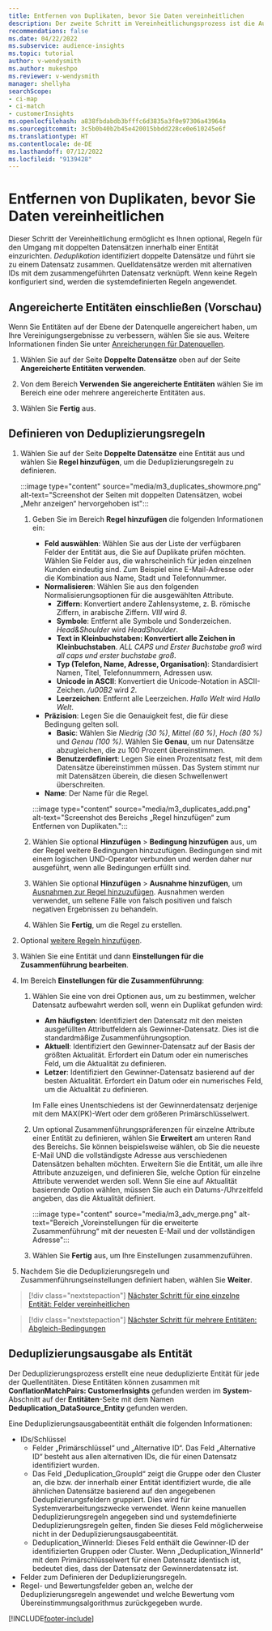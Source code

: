 ```yaml
---
title: Entfernen von Duplikaten, bevor Sie Daten vereinheitlichen
description: Der zweite Schritt im Vereinheitlichungsprozess ist die Auswahl, welcher Datensatz aufbewahrt werden soll, wenn Duplikate gefunden werden.
recommendations: false
ms.date: 04/22/2022
ms.subservice: audience-insights
ms.topic: tutorial
author: v-wendysmith
ms.author: mukeshpo
ms.reviewer: v-wendysmith
manager: shellyha
searchScope:
- ci-map
- ci-match
- customerInsights
ms.openlocfilehash: a838fbdabdb3bfffc6d3835a3f0e97306a43964a
ms.sourcegitcommit: 3c5b0b40b2b45e420015bbdd228ce0e610245e6f
ms.translationtype: HT
ms.contentlocale: de-DE
ms.lasthandoff: 07/12/2022
ms.locfileid: "9139428"
---
```

# <a name="remove-duplicates-before-unifying-data"></a>Entfernen von Duplikaten, bevor Sie Daten vereinheitlichen

Dieser Schritt der Vereinheitlichung ermöglicht es Ihnen optional, Regeln für den Umgang mit doppelten Datensätzen innerhalb einer Entität einzurichten. *Deduplikation* identifiziert doppelte Datensätze und führt sie zu einem Datensatz zusammen. Quelldatensätze werden mit alternativen IDs mit dem zusammengeführten Datensatz verknüpft. Wenn keine Regeln konfiguriert sind, werden die systemdefinierten Regeln angewendet.

## <a name="include-enriched-entities-preview"></a>Angereicherte Entitäten einschließen (Vorschau)

Wenn Sie Entitäten auf der Ebene der Datenquelle angereichert haben, um Ihre Vereinigungsergebnisse zu verbessern, wählen Sie sie aus. Weitere Informationen finden Sie unter [Anreicherungen für Datenquellen](data-sources-enrichment.md).

1. Wählen Sie auf der Seite **Doppelte Datensätze** oben auf der Seite **Angereicherte Entitäten verwenden**.

1. Von dem Bereich **Verwenden Sie angereicherte Entitäten** wählen Sie im Bereich eine oder mehrere angereicherte Entitäten aus.

1. Wählen Sie **Fertig** aus.

## <a name="define-deduplication-rules"></a>Definieren von Deduplizierungsregeln

1. Wählen Sie auf der Seite **Doppelte Datensätze** eine Entität aus und wählen Sie **Regel hinzufügen**, um die Deduplizierungsregeln zu definieren.

   :::image type="content" source="media/m3_duplicates_showmore.png" alt-text="Screenshot der Seiten mit doppelten Datensätzen, wobei „Mehr anzeigen“ hervorgehoben ist":::

   1. Geben Sie im Bereich **Regel hinzufügen** die folgenden Informationen ein:
      - **Feld auswählen**: Wählen Sie aus der Liste der verfügbaren Felder der Entität aus, die Sie auf Duplikate prüfen möchten. Wählen Sie Felder aus, die wahrscheinlich für jeden einzelnen Kunden eindeutig sind. Zum Beispiel eine E-Mail-Adresse oder die Kombination aus Name, Stadt und Telefonnummer.
      - **Normalisieren**: Wählen Sie aus den folgenden Normalisierungsoptionen für die ausgewählten Attribute.
        - **Ziffern**: Konvertiert andere Zahlensysteme, z. B. römische Ziffern, in arabische Ziffern. *VIII* wird *8*.
        - **Symbole**: Entfernt alle Symbole und Sonderzeichen. *Head&Shoulder* wird *HeadShoulder*.
        - **Text in Kleinbuchstaben: Konvertiert alle Zeichen in Kleinbuchstaben**. *ALL CAPS und Erster Buchstabe groß* wird *all caps und erster buchstabe groß*.
        - **Typ (Telefon, Name, Adresse, Organisation)**: Standardisiert Namen, Titel, Telefonnummern, Adressen usw.
        - **Unicode in ASCII**: Konvertiert die Unicode-Notation in ASCII-Zeichen. */u00B2* wird *2*.
        - **Leerzeichen**: Entfernt alle Leerzeichen. *Hallo   Welt* wird *Hallo Welt*.
      - **Präzision**: Legen Sie die Genauigkeit fest, die für diese Bedingung gelten soll.
        - **Basic**: Wählen Sie *Niedrig (30 %)*, *Mittel (60 %)*, *Hoch (80 %)* und *Genau (100 %)*. Wählen Sie **Genau**, um nur Datensätze abzugleichen, die zu 100 Prozent übereinstimmen.
        - **Benutzerdefiniert**: Legen Sie einen Prozentsatz fest, mit dem Datensätze übereinstimmen müssen. Das System stimmt nur mit Datensätzen überein, die diesen Schwellenwert überschreiten.
      - **Name**: Der Name für die Regel.

      :::image type="content" source="media/m3_duplicates_add.png" alt-text="Screenshot des Bereichs „Regel hinzufügen“ zum Entfernen von Duplikaten.":::

   1. Wählen Sie optional **Hinzufügen** > **Bedingung hinzufügen** aus, um der Regel weitere Bedingungen hinzuzufügen. Bedingungen sind mit einem logischen UND-Operator verbunden und werden daher nur ausgeführt, wenn alle Bedingungen erfüllt sind.

   1. Wählen Sie optional **Hinzufügen** > **Ausnahme hinzufügen**, um [Ausnahmen zur Regel hinzuzufügen](match-entities.md#add-exceptions-to-a-rule). Ausnahmen werden verwendet, um seltene Fälle von falsch positiven und falsch negativen Ergebnissen zu behandeln.

   1. Wählen Sie **Fertig**, um die Regel zu erstellen.

1. Optional [weitere Regeln hinzufügen](#define-deduplication-rules).

1. Wählen Sie eine Entität und dann **Einstellungen für die Zusammenführung bearbeiten**.

1. Im Bereich **Einstellungen für die Zusammenführunng**:
   1. Wählen Sie eine von drei Optionen aus, um zu bestimmen, welcher Datensatz aufbewahrt werden soll, wenn ein Duplikat gefunden wird:
      - **Am häufigsten**: Identifiziert den Datensatz mit den meisten ausgefüllten Attributfeldern als Gewinner-Datensatz. Dies ist die standardmäßige Zusammenführungsoption.
      - **Aktuell**: Identifiziert den Gewinner-Datensatz auf der Basis der größten Aktualität. Erfordert ein Datum oder ein numerisches Feld, um die Aktualität zu definieren.
      - **Letzer**: Identifiziert den Gewinner-Datensatz basierend auf der besten Aktualität. Erfordert ein Datum oder ein numerisches Feld, um die Aktualität zu definieren.
      
      Im Falle eines Unentschiedens ist der Gewinnerdatensatz derjenige mit dem MAX(PK)-Wert oder dem größeren Primärschlüsselwert.
      
   1. Um optional Zusammenführungspräferenzen für einzelne Attribute einer Entität zu definieren, wählen Sie **Erweitert** am unteren Rand des Bereichs. Sie können beispielsweise wählen, ob Sie die neueste E-Mail UND die vollständigste Adresse aus verschiedenen Datensätzen behalten möchten. Erweitern Sie die Entität, um alle ihre Attribute anzuzeigen, und definieren Sie, welche Option für einzelne Attribute verwendet werden soll. Wenn Sie eine auf Aktualität basierende Option wählen, müssen Sie auch ein Datums-/Uhrzeitfeld angeben, das die Aktualität definiert.

      :::image type="content" source="media/m3_adv_merge.png" alt-text="Bereich „Voreinstellungen für die erweiterte Zusammenführung“ mit der neuesten E-Mail und der vollständigen Adresse":::

   1. Wählen Sie **Fertig** aus, um Ihre Einstellungen zusammenzuführen.

1. Nachdem Sie die Deduplizierungsregeln und Zusammenführungseinstellungen definiert haben, wählen Sie **Weiter**.
  
> [!div class="nextstepaction"]
> [Nächster Schritt für eine einzelne Entität: Felder vereinheitlichen](merge-entities.md)

> [!div class="nextstepaction"]
> [Nächster Schritt für mehrere Entitäten: Abgleich-Bedingungen](match-entities.md)

## <a name="deduplication-output-as-an-entity"></a>Deduplizierungsausgabe als Entität

Der Deduplizierungsprozess erstellt eine neue deduplizierte Entität für jede der Quellentitäten. Diese Entitäten können zusammen mit **ConflationMatchPairs: CustomerInsights** gefunden werden im **System**-Abschnitt auf der **Entitäten**-Seite mit dem Namen **Deduplication_DataSource_Entity** gefunden werden.

Eine Deduplizierungsausgabeentität enthält die folgenden Informationen:

- IDs/Schlüssel
  - Felder „Primärschlüssel“ und „Alternative ID“. Das Feld „Alternative ID“ besteht aus allen alternativen IDs, die für einen Datensatz identifiziert wurden.
  - Das Feld „Deduplication_GroupId“ zeigt die Gruppe oder den Cluster an, die bzw. der innerhalb einer Entität identifiziert wurde, die alle ähnlichen Datensätze basierend auf den angegebenen Deduplizierungsfeldern gruppiert. Dies wird für Systemverarbeitungszwecke verwendet. Wenn keine manuellen Deduplizierungsregeln angegeben sind und systemdefinierte Deduplizierungsregeln gelten, finden Sie dieses Feld möglicherweise nicht in der Deduplizierungsausgabeentität.
  - Deduplication_WinnerId: Dieses Feld enthält die Gewinner-ID der identifizierten Gruppen oder Cluster. Wenn „Deduplication_WinnerId“ mit dem Primärschlüsselwert für einen Datensatz identisch ist, bedeutet dies, dass der Datensatz der Gewinnerdatensatz ist.
- Felder zum Definieren der Deduplizierungsregeln.
- Regel- und Bewertungsfelder geben an, welche der Deduplizierungsregeln angewendet und welche Bewertung vom Übereinstimmungsalgorithmus zurückgegeben wurde.

[!INCLUDE[footer-include](includes/footer-banner.md)]
